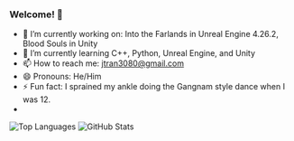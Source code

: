### Welcome! 👋

- 🔭 I’m currently working on: Into the Farlands in Unreal Engine 4.26.2, Blood Souls in Unity
- 🌱 I’m currently learning C++, Python, Unreal Engine, and Unity
- 📫 How to reach me: jtran3080@gmail.com
- 😄 Pronouns: He/Him
- ⚡ Fun fact: I sprained my ankle doing the Gangnam style dance when I was 12.
- 
![Top Languages](https://github-readme-stats.vercel.app/api/top-langs/?username=JasonT1085&theme=radical&layout=compact)
![GitHub Stats](https://github-readme-stats.vercel.app/api?username=JasonT1085&theme=radical&count_private=true&show_icons=true&layout=compact)

